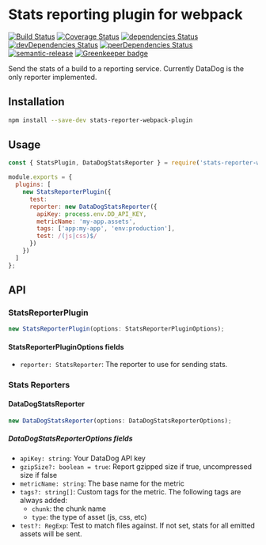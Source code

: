 # Stats reporting plugin for webpack

[![Build Status](https://travis-ci.com/brandondoran/stats-reporter-webpack-plugin.svg?branch=master)](https://travis-ci.com/brandondoran/stats-reporter-webpack-plugin)
[![Coverage Status](https://coveralls.io/repos/github/brandondoran/stats-reporter-webpack-plugin/badge.svg?branch=master)](https://coveralls.io/github/brandondoran/stats-reporter-webpack-plugin?branch=master)
[![dependencies Status](https://david-dm.org/brandondoran/stats-reporter-webpack-plugin/status.svg)](https://david-dm.org/brandondoran/stats-reporter-webpack-plugin)
[![devDependencies Status](https://david-dm.org/brandondoran/stats-reporter-webpack-plugin/dev-status.svg)](https://david-dm.org/brandondoran/stats-reporter-webpack-plugin?type=dev)
[![peerDependencies Status](https://david-dm.org/brandondoran/stats-reporter-webpack-plugin/peer-status.svg)](https://david-dm.org/brandondoran/stats-reporter-webpack-plugin?type=peer)
[![semantic-release](https://img.shields.io/badge/%20%20%F0%9F%93%A6%F0%9F%9A%80-semantic--release-e10079.svg)](https://github.com/semantic-release/semantic-release)
[![Greenkeeper badge](https://badges.greenkeeper.io/brandondoran/stats-reporter-webpack-plugin.svg)](https://greenkeeper.io/)

Send the stats of a build to a reporting service. Currently DataDog is the only reporter implemented.

## Installation

```sh
npm install --save-dev stats-reporter-webpack-plugin
```

## Usage

```js
const { StatsPlugin, DataDogStatsReporter } = require('stats-reporter-webpack-plugin');

module.exports = {
  plugins: [
    new StatsReporterPlugin({
      test:
      reporter: new DataDogStatsReporter({
        apiKey: process.env.DD_API_KEY,
        metricName: 'my-app.assets',
        tags: ['app:my-app', 'env:production'],
        test: /(js|css)$/
      })
    })
  ]
};
```

## API

### StatsReporterPlugin

```js
new StatsReporterPlugin(options: StatsReporterPluginOptions);
```

#### StatsReporterPluginOptions fields

- `reporter: StatsReporter`: The reporter to use for sending stats.

### Stats Reporters

#### DataDogStatsReporter

```js
new DataDogStatsReporter(options: DataDogStatsReporterOptions);
```

##### DataDogStatsReporterOptions fields

- `apiKey: string`: Your DataDog API key
- `gzipSize?: boolean = true`: Report gzipped size if true, uncompressed size if false
- `metricName: string`: The base name for the metric
- `tags?: string[]`: Custom tags for the metric. The following tags are always added:
  - `chunk`: the chunk name
  - `type`: the type of asset (js, css, etc)
- `test?: RegExp`: Test to match files against. If not set, stats for all emitted assets will be sent.
